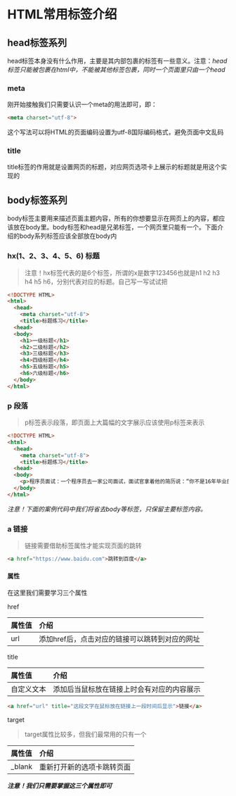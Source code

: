 # HTML常用标签介绍

## head标签系列

head标签本身没有什么作用，主要是其内部包裹的标签有一些意义。注意：*head标签只能被包裹在html中，不能被其他标签包裹，同时一个页面里只由一个head*

### meta

刚开始接触我们只需要认识一个meta的用法即可，即：
```html
<meta charset="utf-8">
```
这个写法可以将HTML的页面编码设置为utf-8国际编码格式，避免页面中文乱码

### title

title标签的作用就是设置网页的标题，对应网页选项卡上展示的标题就是用这个实现的

## body标签系列

body标签主要用来描述页面主题内容，所有的你想要显示在网页上的内容，都应该放在body里。body标签和head是兄弟标签，一个网页里只能有一个。下面介绍的body系列标签应该全部放在body内

### hx(1、2、3、4、5、6) 标题

> 注意！hx标签代表的是6个标签，所谓的x是数字123456也就是h1 h2 h3 h4 h5 h6，分别代表对应的标题。自己写一写试试把

```html
<!DOCTYPE HTML>
<html>
  <head>
    <meta charset="utf-8">
    <title>标题练习</title>
  <head>
  <body>
    <h1>一级标题</h1>
    <h2>二级标题</h2>
    <h3>三级标题</h3>
    <h4>四级标题</h4>
    <h5>五级标题</h5>
    <h6>六级标题</h6>
  </body>
</html>
```

### p 段落

> p标签表示段落，即页面上大篇幅的文字展示应该使用p标签来表示

```html
<!DOCTYPE HTML>
<html>
  <head>
    <meta charset="utf-8">
    <title>标题练习</title>
  <head>
  <body>
    <p>程序员面试：一个程序员去一家公司面试，面试官拿着他的简历说：“你不是16年毕业的吗，按道理来说不是才有两年工作经验吗，简历上怎么写着三年经验啊”，然后程序员语重心长说道：“多的一年是我的加班”。面试官顿时竟无语凝噎，默默点头不说话。</p>
  </body>
</html>
```
*注意！下面的案例代码中我们将省去body等标签，只保留主要标签内容。*

### a 链接

> 链接需要借助标签属性才能实现页面的跳转

```html
<a href="https://www.baidu.com">跳转到百度</a>
```

#### 属性
在这里我们需要学习三个属性

href

|属性值|介绍|
|:---|:----|
|url|添加href后，点击对应的链接可以跳转到对应的网址|

title

|属性值|介绍|
|:---|:----|
|自定义文本|添加后当鼠标放在链接上时会有对应的内容展示|

```html
<a href="url" title="这段文字在鼠标放在链接上一段时间后显示">链接</a>
```

target

> target属性比较多，但我们最常用的只有一个

|属性值|介绍|
|:---|:----|
|_blank|重新打开新的选项卡跳转页面|

***注意！我们只需要掌握这三个属性即可***
